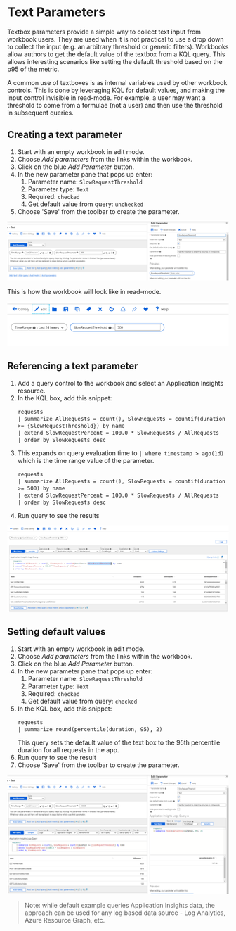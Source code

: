 # Text Parameters

Textbox parameters provide a simple way to collect text input from workbook users. They are used when it is not practical to use a drop down to collect the input (e.g. an arbitrary threshold or generic filters). Workbooks allow authors to get the default value of the textbox from a KQL query. This allows interesting scenarios like setting the default threshold based on the p95 of the metric.

A common use of textboxes is as internal variables used by other workbook controls. This is done by leveraging KQL for default values, and making the input control invisible in read-mode. For example, a user may want a threshold to come from a formulae (not a user) and then use the threshold in subsequent queries.

## Creating a text parameter
1. Start with an empty workbook in edit mode.
2. Choose _Add parameters_ from the links within the workbook.
3. Click on the blue _Add Parameter_ button.
4. In the new parameter pane that pops up enter:
    1. Parameter name: `SlowRequestThreshold`
    2. Parameter type: `Text`
    3. Required: `checked`
    4. Get default value from query: `unchecked`
5. Choose 'Save' from the toolbar to create the parameter.

![Image showing the creation of a text parameter](../Images/Parameters-Text-Create.png)

This is how the workbook will look like in read-mode.

![Image showing a text parameter in read mode](../Images/Parameters-Text-Readmode.png)

## Referencing a text parameter
1. Add a query control to the workbook and select an Application Insights resource.
2. In the KQL box, add this snippet:
    ```
    requests
    | summarize AllRequests = count(), SlowRequests = countif(duration >= {SlowRequestThreshold}) by name
    | extend SlowRequestPercent = 100.0 * SlowRequests / AllRequests
    | order by SlowRequests desc
    ```
3. This expands on query evaluation time to `| where timestamp > ago(1d)` which is the time range value of the parameter.
    ```
    requests
    | summarize AllRequests = count(), SlowRequests = countif(duration >= 500) by name
    | extend SlowRequestPercent = 100.0 * SlowRequests / AllRequests
    | order by SlowRequests desc
    ```
4. Run query to see the results

![Image showing a text parameter referenced in KQL](../Images/Parameters-Text-Reference.png)


## Setting default values
1. Start with an empty workbook in edit mode.
2. Choose _Add parameters_ from the links within the workbook.
3. Click on the blue _Add Parameter_ button.
4. In the new parameter pane that pops up enter:
    1. Parameter name: `SlowRequestThreshold`
    2. Parameter type: `Text`
    3. Required: `checked`
    4. Get default value from query: `checked`
5. In the KQL box, add this snippet:
    ```
    requests
    | summarize round(percentile(duration, 95), 2)
    ```
    This query sets the default value of the text box to the 95th percentile duration for all requests in the app.
6. Run query to see the result
7. Choose 'Save' from the toolbar to create the parameter.

![Image showing a text parameter with default value from KQL](../Images/Parameters-Text-DefaultValue.png)

> Note: while default example queries Application Insights data, the approach can be used for any log based data source - Log Analytics, Azure Resource Graph, etc.
